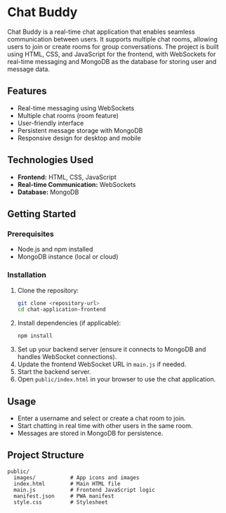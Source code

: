 # Chat Buddy

Chat Buddy is a real-time chat application that enables seamless communication between users. It supports multiple chat rooms, allowing users to join or create rooms for group conversations. The project is built using HTML, CSS, and JavaScript for the frontend, with WebSockets for real-time messaging and MongoDB as the database for storing user and message data.

## Features

- Real-time messaging using WebSockets
- Multiple chat rooms (room feature)
- User-friendly interface
- Persistent message storage with MongoDB
- Responsive design for desktop and mobile

## Technologies Used

- **Frontend:** HTML, CSS, JavaScript
- **Real-time Communication:** WebSockets
- **Database:** MongoDB

## Getting Started

### Prerequisites
- Node.js and npm installed
- MongoDB instance (local or cloud)

### Installation
1. Clone the repository:
   ```bash
   git clone <repository-url>
   cd chat-application-frontend
   ```
2. Install dependencies (if applicable):
   ```bash
   npm install
   ```
3. Set up your backend server (ensure it connects to MongoDB and handles WebSocket connections).
4. Update the frontend WebSocket URL in `main.js` if needed.
5. Start the backend server.
6. Open `public/index.html` in your browser to use the chat application.

## Usage
- Enter a username and select or create a chat room to join.
- Start chatting in real time with other users in the same room.
- Messages are stored in MongoDB for persistence.

## Project Structure
```
public/
  images/           # App icons and images
  index.html        # Main HTML file
  main.js           # Frontend JavaScript logic
  manifest.json     # PWA manifest
  style.css         # Stylesheet
```
